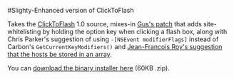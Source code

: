 #Slighty-Enhanced version of ClickToFlash

Takes the [ClickToFlash](http://code.google.com/p/clicktoflash/) 1.0 source, mixes-in [Gus's patch](http://code.google.com/p/clicktoflash/issues/detail?id=10) that adds site-whitelisting by holding the option key when clicking a flash box, along with Chris Parker's suggestion of using `-[NSEvent modifierFlags]` instead of Carbon's `GetCurrentKeyModifiers()` and [Jean-Francois Roy's suggestion that the hosts be stored in an array](https://twitter.com/jfroy/status/1150564777).

You can [download the binary installer here](http://s3.amazonaws.com/rentzsch/ClickToFlash+rentzsch-1.0.zip) (60KB .zip).